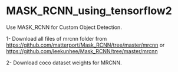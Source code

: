 # MASK_RCNN_using_tensorflow2
Use MASK_RCNN for Custom Object Detection.



1- Download all files of mrcnn folder from https://github.com/matterport/Mask_RCNN/tree/master/mrcnn
or https://github.com/leekunhee/Mask_RCNN/tree/master/mrcnn

2- Download coco dataset weights for MRCNN.
